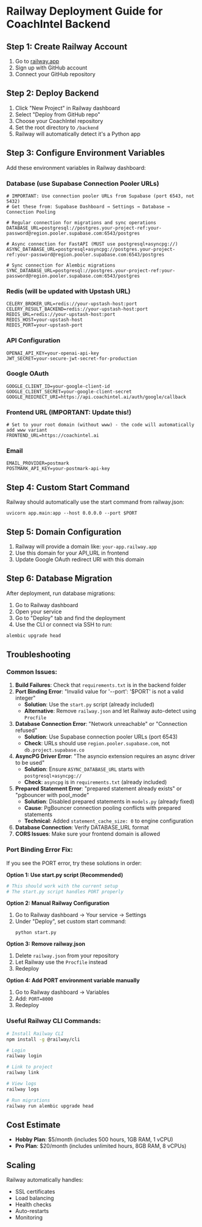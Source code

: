# Railway Deployment Guide for CoachIntel Backend

## Step 1: Create Railway Account
1. Go to [railway.app](https://railway.app)
2. Sign up with GitHub account
3. Connect your GitHub repository

## Step 2: Deploy Backend
1. Click "New Project" in Railway dashboard
2. Select "Deploy from GitHub repo"
3. Choose your CoachIntel repository
4. Set the root directory to `/backend`
5. Railway will automatically detect it's a Python app

## Step 3: Configure Environment Variables
Add these environment variables in Railway dashboard:

### Database (use Supabase Connection Pooler URLs)
```
# IMPORTANT: Use connection pooler URLs from Supabase (port 6543, not 5432)
# Get these from: Supabase Dashboard → Settings → Database → Connection Pooling

# Regular connection for migrations and sync operations
DATABASE_URL=postgresql://postgres.your-project-ref:your-password@region.pooler.supabase.com:6543/postgres

# Async connection for FastAPI (MUST use postgresql+asyncpg://)
ASYNC_DATABASE_URL=postgresql+asyncpg://postgres.your-project-ref:your-password@region.pooler.supabase.com:6543/postgres

# Sync connection for Alembic migrations
SYNC_DATABASE_URL=postgresql://postgres.your-project-ref:your-password@region.pooler.supabase.com:6543/postgres
```

### Redis (will be updated with Upstash URL)
```
CELERY_BROKER_URL=redis://your-upstash-host:port
CELERY_RESULT_BACKEND=redis://your-upstash-host:port
REDIS_URL=redis://your-upstash-host:port
REDIS_HOST=your-upstash-host
REDIS_PORT=your-upstash-port
```

### API Configuration
```
OPENAI_API_KEY=your-openai-api-key
JWT_SECRET=your-secure-jwt-secret-for-production
```

### Google OAuth
```
GOOGLE_CLIENT_ID=your-google-client-id
GOOGLE_CLIENT_SECRET=your-google-client-secret
GOOGLE_REDIRECT_URI=https://api.coachintel.ai/auth/google/callback
```

### Frontend URL (IMPORTANT: Update this!)
```
# Set to your root domain (without www) - the code will automatically add www variant
FRONTEND_URL=https://coachintel.ai
```

### Email
```
EMAIL_PROVIDER=postmark
POSTMARK_API_KEY=your-postmark-api-key
```

## Step 4: Custom Start Command
Railway should automatically use the start command from railway.json:
```
uvicorn app.main:app --host 0.0.0.0 --port $PORT
```

## Step 5: Domain Configuration
1. Railway will provide a domain like: `your-app.railway.app`
2. Use this domain for your API_URL in frontend
3. Update Google OAuth redirect URI with this domain

## Step 6: Database Migration
After deployment, run database migrations:
1. Go to Railway dashboard
2. Open your service
3. Go to "Deploy" tab and find the deployment
4. Use the CLI or connect via SSH to run:
```bash
alembic upgrade head
```

## Troubleshooting

### Common Issues:
1. **Build Failures**: Check that `requirements.txt` is in the backend folder
2. **Port Binding Error**: "Invalid value for '--port': '$PORT' is not a valid integer"
   - **Solution**: Use the `start.py` script (already included)
   - **Alternative**: Remove `railway.json` and let Railway auto-detect using `Procfile`
3. **Database Connection Error**: "Network unreachable" or "Connection refused"
   - **Solution**: Use Supabase connection pooler URLs (port 6543)
   - **Check**: URLs should use `region.pooler.supabase.com`, not `db.project.supabase.co`
4. **AsyncPG Driver Error**: "The asyncio extension requires an async driver to be used"
   - **Solution**: Ensure `ASYNC_DATABASE_URL` starts with `postgresql+asyncpg://`
   - **Check**: `asyncpg` is in `requirements.txt` (already included)
5. **Prepared Statement Error**: "prepared statement already exists" or "pgbouncer with pool_mode"
   - **Solution**: Disabled prepared statements in `models.py` (already fixed)
   - **Cause**: PgBouncer connection pooling conflicts with prepared statements
   - **Technical**: Added `statement_cache_size: 0` to engine configuration
6. **Database Connection**: Verify DATABASE_URL format
6. **CORS Issues**: Make sure your frontend domain is allowed

### Port Binding Error Fix:
If you see the PORT error, try these solutions in order:

**Option 1: Use start.py script (Recommended)**
```bash
# This should work with the current setup
# The start.py script handles PORT properly
```

**Option 2: Manual Railway Configuration**
1. Go to Railway dashboard → Your service → Settings
2. Under "Deploy", set custom start command:
   ```
   python start.py
   ```

**Option 3: Remove railway.json**
1. Delete `railway.json` from your repository
2. Let Railway use the `Procfile` instead
3. Redeploy

**Option 4: Add PORT environment variable manually**
1. Go to Railway dashboard → Variables
2. Add: `PORT=8000`
3. Redeploy

### Useful Railway CLI Commands:
```bash
# Install Railway CLI
npm install -g @railway/cli

# Login
railway login

# Link to project
railway link

# View logs
railway logs

# Run migrations
railway run alembic upgrade head
```

## Cost Estimate
- **Hobby Plan**: $5/month (includes 500 hours, 1GB RAM, 1 vCPU)
- **Pro Plan**: $20/month (includes unlimited hours, 8GB RAM, 8 vCPUs)

## Scaling
Railway automatically handles:
- SSL certificates
- Load balancing
- Health checks
- Auto-restarts
- Monitoring
